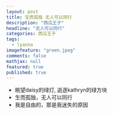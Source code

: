 ```yaml
---
layout: post
title: 生而孤独 无人可以同行
description: "西瓜王子"
headline: "无人可以同行"
categories: 西瓜王子
tags:
  - lyanna
imagefeature: "green.jpeg"
comments: false
mathjax: null
featured: true
published: true
---
```


- 眺望daisy的绿灯, 追逐kathryn的绿方块
- 生而孤独，无人可以同行
- 我是自由的，那是我迷失的原因